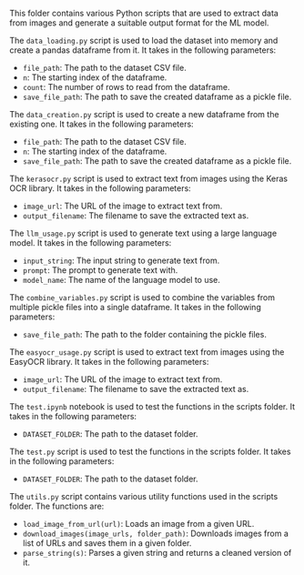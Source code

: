 This folder contains various Python scripts that are used to extract data from images and generate a suitable output format for the ML model.

The `data_loading.py` script is used to load the dataset into memory and create a pandas dataframe from it. It takes in the following parameters:

- `file_path`: The path to the dataset CSV file.
- `n`: The starting index of the dataframe.
- `count`: The number of rows to read from the dataframe.
- `save_file_path`: The path to save the created dataframe as a pickle file.

The `data_creation.py` script is used to create a new dataframe from the existing one. It takes in the following parameters:

- `file_path`: The path to the dataset CSV file.
- `n`: The starting index of the dataframe.
- `save_file_path`: The path to save the created dataframe as a pickle file.

The `kerasocr.py` script is used to extract text from images using the Keras OCR library. It takes in the following parameters:

- `image_url`: The URL of the image to extract text from.
- `output_filename`: The filename to save the extracted text as.

The `llm_usage.py` script is used to generate text using a large language model. It takes in the following parameters:

- `input_string`: The input string to generate text from.
- `prompt`: The prompt to generate text with.
- `model_name`: The name of the language model to use.

The `combine_variables.py` script is used to combine the variables from multiple pickle files into a single dataframe. It takes in the following parameters:

- `save_file_path`: The path to the folder containing the pickle files.

The `easyocr_usage.py` script is used to extract text from images using the EasyOCR library. It takes in the following parameters:

- `image_url`: The URL of the image to extract text from.
- `output_filename`: The filename to save the extracted text as.

The `test.ipynb` notebook is used to test the functions in the scripts folder. It takes in the following parameters:

- `DATASET_FOLDER`: The path to the dataset folder.

The `test.py` script is used to test the functions in the scripts folder. It takes in the following parameters:

- `DATASET_FOLDER`: The path to the dataset folder.

The `utils.py` script contains various utility functions used in the scripts folder. The functions are:

- `load_image_from_url(url)`: Loads an image from a given URL.
- `download_images(image_urls, folder_path)`: Downloads images from a list of URLs and saves them in a given folder.
- `parse_string(s)`: Parses a given string and returns a cleaned version of it.
